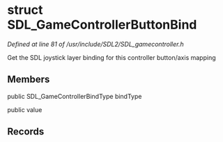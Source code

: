 # struct SDL_GameControllerButtonBind

*Defined at line 81 of /usr/include/SDL2/SDL_gamecontroller.h*

  Get the SDL joystick layer binding for this controller button/axis mapping



## Members

public SDL_GameControllerBindType bindType

public  value



## Records






